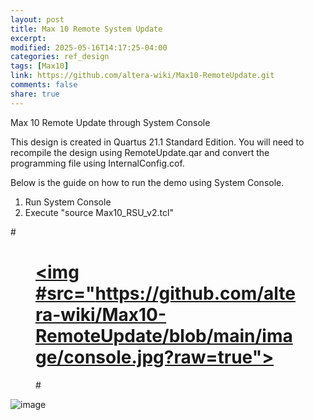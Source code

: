 ```yaml
---
layout: post
title: Max 10 Remote System Update
excerpt:
modified: 2025-05-16T14:17:25-04:00
categories: ref_design
tags: [Max10]
link: https://github.com/altera-wiki/Max10-RemoteUpdate.git
comments: false
share: true
---
```


Max 10 Remote Update through System Console

This design is created in Quartus 21.1 Standard Edition. You will need to recompile the design using RemoteUpdate.qar and convert the programming file using InternalConfig.cof.

Below is the guide on how to run the demo using System Console.
1. Run System Console
2. Execute "source Max10_RSU_v2.tcl"

#<figure>
#	<a href="https://github.com/altera-wiki/Max10-RemoteUpdate/blob/main/image/console.jpg?raw=true"><img #src="https://github.com/altera-wiki/Max10-RemoteUpdate/blob/main/image/console.jpg?raw=true"></a>
#</figure>

![image](https://github.com/altera-wiki/Max10-RemoteUpdate/blob/main/image/console.jpg?raw=true)
